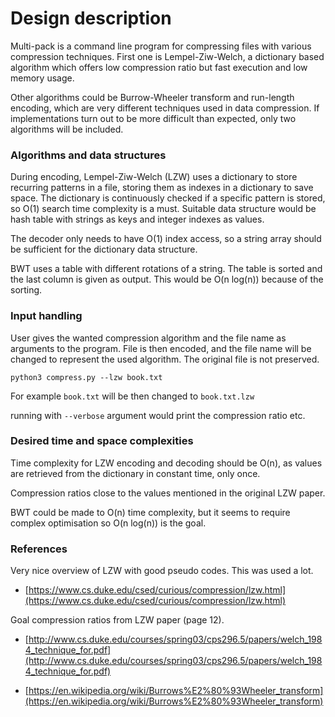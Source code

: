 # Design description

Multi-pack is a command line program for compressing files with various
compression techniques. First one is Lempel-Ziw-Welch, a dictionary based
algorithm which offers low compression ratio but fast execution and low memory
usage.

Other algorithms could be Burrow-Wheeler transform and run-length encoding,
which are very different techniques used in data compression. If
implementations turn out to be more difficult than expected, only two
algorithms will be included.


### Algorithms and data structures

During encoding, Lempel-Ziw-Welch (LZW) uses a dictionary to store recurring
patterns in a file, storing them as indexes in a dictionary to save space. The
dictionary is continuously checked if a specific pattern is stored, so O(1)
search time complexity is a must. Suitable data structure would be hash table
with strings as keys and integer indexes as values.

The decoder only needs to have O(1) index access, so a string array should be
sufficient for the dictionary data structure.

BWT uses a table with different rotations of a string. The table is sorted and
the last column is given as output. This would be O(n log(n)) because of the
sorting.

### Input handling

User gives the wanted compression algorithm and the file name as arguments to
the program. File is then encoded, and the file name will be changed to
represent the used algorithm. The original file is not preserved.

`python3 compress.py --lzw book.txt`

For example `book.txt` will be then changed to `book.txt.lzw`

running with `--verbose` argument would print the compression ratio etc.

### Desired time and space complexities

Time complexity for LZW encoding and decoding should be O(n), as values
are retrieved from the dictionary in constant time, only once.

Compression ratios close to the values mentioned in the original LZW paper.

BWT could be made to O(n) time complexity, but it seems to require complex
optimisation so O(n log(n)) is the goal.


### References

Very nice overview of LZW with good pseudo codes. This was used a lot.
* [https://www.cs.duke.edu/csed/curious/compression/lzw.html](https://www.cs.duke.edu/csed/curious/compression/lzw.html)

Goal compression ratios from LZW paper (page 12).
* [http://www.cs.duke.edu/courses/spring03/cps296.5/papers/welch_1984_technique_for.pdf](http://www.cs.duke.edu/courses/spring03/cps296.5/papers/welch_1984_technique_for.pdf)

* [https://en.wikipedia.org/wiki/Burrows%E2%80%93Wheeler_transform](https://en.wikipedia.org/wiki/Burrows%E2%80%93Wheeler_transform)
